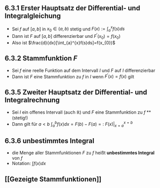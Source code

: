 ## 6.3.1 Erster Hauptsatz der Differential- und Integralgleichung
- Sei $f \text{ auf } [a,b]$ in $x_{0} \in (a,b)$ stetig und $F(x):=\int_{a}^{x}f(s)ds$
- Dann ist $F$ auf $[a,b]$ differenzierbar und $F^\prime(x_{0})=f(x_{0})$ 
- Also ist $\frac{d}{dx}[\int_{a}^{x}f(s)ds]=f(x_{0})$
## 6.3.2 Stammfunktion $F$
- Sei $f$ eine reelle Funktion auf dem Intervall $I$ und $F$ auf $I$ differenzierbar
- Dann ist $F$ eine Stammfunktion zu $f$ in $I$ wenn $F^\prime(x)=f(x)$ gilt
## 6.3.5 Zweiter Hauptsatz der Differential- und Integralrechnung 
- Sei $I$ ein offenes Intervall (auch $\mathbb{R}$) und $F$ eine Stammfunktion zu $f$ **(stetig!)
- Dann gilt für $a<b$ $\int_{a}^{b}f(x)dx=F(b)-F(a)=:$ $F(x)|_{x=a}^{x=b}$
## 6.3.6 unbestimmtes Integral
- die Menge aller Stammfunktionen $F$ zu $f$ heißt **unbestimmtes Integral** von $f$
- Notation: $\int f(x)dx$ 
## [[Gezeigte Stammfunktionen]]